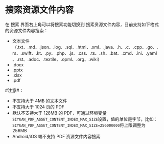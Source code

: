 # 搜索资源文件内容

在 <kbd>搜索</kbd>​ 界面右上角可以将搜索功能切换到 <kbd>搜索资源文件内容</kbd>​，目前支持如下格式的资源文件内容搜索：

* 文本文件（.txt、.md、.json、.log、.sql、.html、.xml、.java、.h、.c、.cpp、.go、.rs、.swift、.kt、.py、.php、.js、.css、.ts、.sh、.bat、.cmd、.ini、.yaml、.rst、.adoc、.textile、.opml、.org、.wiki）
* .docx
* .pptx
* .xlsx
* .pdf

​#注意#​​：

* 不支持大于 4MB 的文本文件
* 不支持大于 1024 页的 PDF
* 默认不支持大于 128MB 的 PDF，可通过环境变量 `SIYUAN_PDF_ASSET_CONTENT_INDEX_MAX_SIZE`​ 设置，值的单位是字节，比如：`SIYUAN_PDF_ASSET_CONTENT_INDEX_MAX_SIZE=256000000`​ 将上限调整为 256MB
* Android/iOS 端不支持 PDF 资源文件内容搜索
